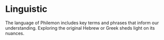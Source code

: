 # Linguistic

The language of Philemon includes key terms and phrases that inform our understanding. Exploring the original Hebrew or Greek sheds light on its nuances.

